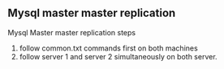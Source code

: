 Mysql master master replication
----

Mysql Master master replication steps

1. follow common.txt commands first on both machines
2. follow server 1 and server 2 simultaneously on both server.


